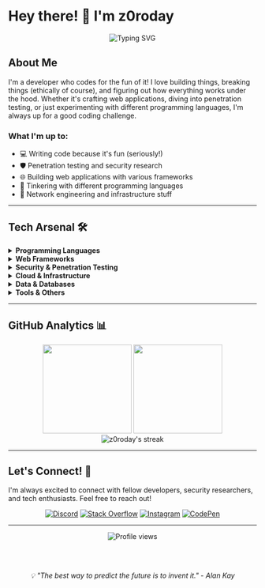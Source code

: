 # Hey there! 👋 I'm z0roday

<div align="center">
  <img src="https://readme-typing-svg.herokuapp.com?font=Fira+Code&pause=1000&color=36BCF7&width=435&lines=Developer+%26+Penetration+Tester;Coding+for+Fun+%26+Profit;Web+Developer;Security+Researcher" alt="Typing SVG" />
</div>

## About Me

I'm a developer who codes for the fun of it! I love building things, breaking things (ethically of course), and figuring out how everything works under the hood. Whether it's crafting web applications, diving into penetration testing, or just experimenting with different programming languages, I'm always up for a good coding challenge.

### What I'm up to:
- 💻 Writing code because it's fun (seriously!)
- 🛡️ Penetration testing and security research
- 🌐 Building web applications with various frameworks
- 🔧 Tinkering with different programming languages
- 📡 Network engineering and infrastructure stuff

---

## Tech Arsenal 🛠️

<details>
<summary><b>Programming Languages</b></summary>
<br>

![Python](https://img.shields.io/badge/python-3670A0?style=for-the-badge&logo=python&logoColor=ffdd54)
![Rust](https://img.shields.io/badge/rust-%23000000.svg?style=for-the-badge&logo=rust&logoColor=white)
![Go](https://img.shields.io/badge/go-%2300ADD8.svg?style=for-the-badge&logo=go&logoColor=white)
![Ruby](https://img.shields.io/badge/ruby-%23CC342D.svg?style=for-the-badge&logo=ruby&logoColor=white)
![Perl](https://img.shields.io/badge/perl-%2339457E.svg?style=for-the-badge&logo=perl&logoColor=white)

</details>

<details>
<summary><b>Web Frameworks</b></summary>
<br>

![Django](https://img.shields.io/badge/django-%23092E20.svg?style=for-the-badge&logo=django&logoColor=white)
![Flask](https://img.shields.io/badge/flask-%23000.svg?style=for-the-badge&logo=flask&logoColor=white)
![FastAPI](https://img.shields.io/badge/FastAPI-005571?style=for-the-badge&logo=fastapi)
![Rails](https://img.shields.io/badge/rails-%23CC0000.svg?style=for-the-badge&logo=ruby-on-rails&logoColor=white)
![Axum](https://img.shields.io/badge/Axum-000000?style=for-the-badge&logo=rust&logoColor=white)
![Actix](https://img.shields.io/badge/Actix-000000?style=for-the-badge&logo=rust&logoColor=white)
![Gin](https://img.shields.io/badge/Gin-%2300ADD8.svg?style=for-the-badge&logo=go&logoColor=white)

</details>

<details>
<summary><b>Security & Penetration Testing</b></summary>
<br>

![Kali](https://img.shields.io/badge/Kali-268BEE?style=for-the-badge&logo=kalilinux&logoColor=white)
![Wireshark](https://img.shields.io/badge/Wireshark-1679A7?style=for-the-badge&logo=wireshark&logoColor=white)
![Burp Suite](https://img.shields.io/badge/Burp%20Suite-FF6633?style=for-the-badge&logo=burpsuite&logoColor=white)
![Metasploit](https://img.shields.io/badge/Metasploit-2596CD?style=for-the-badge&logo=metasploit&logoColor=white)
![OWASP](https://img.shields.io/badge/OWASP-000000?style=for-the-badge&logo=owasp&logoColor=white)

</details>

<details>
<summary><b>Cloud & Infrastructure</b></summary>
<br>

![AWS](https://img.shields.io/badge/AWS-%23FF9900.svg?style=for-the-badge&logo=amazon-aws&logoColor=white)
![Oracle](https://img.shields.io/badge/Oracle-F80000?style=for-the-badge&logo=oracle&logoColor=white)
![Cloudflare](https://img.shields.io/badge/Cloudflare-F38020?style=for-the-badge&logo=Cloudflare&logoColor=white)
![Docker](https://img.shields.io/badge/docker-%230db7ed.svg?style=for-the-badge&logo=docker&logoColor=white)
![Nginx](https://img.shields.io/badge/nginx-%23009639.svg?style=for-the-badge&logo=nginx&logoColor=white)
![Apache](https://img.shields.io/badge/apache-%23D42029.svg?style=for-the-badge&logo=apache&logoColor=white)

</details>

<details>
<summary><b>Data & Databases</b></summary>
<br>

![MongoDB](https://img.shields.io/badge/MongoDB-%234ea94b.svg?style=for-the-badge&logo=mongodb&logoColor=white)
![PostgreSQL](https://img.shields.io/badge/postgres-%23316192.svg?style=for-the-badge&logo=postgresql&logoColor=white)
![SQLite](https://img.shields.io/badge/sqlite-%2307405e.svg?style=for-the-badge&logo=sqlite&logoColor=white)
![Redis](https://img.shields.io/badge/redis-%23DD0031.svg?style=for-the-badge&logo=redis&logoColor=white)

</details>

<details>
<summary><b>Tools & Others</b></summary>
<br>

![Git](https://img.shields.io/badge/git-%23F05033.svg?style=for-the-badge&logo=git&logoColor=white)
![GitHub](https://img.shields.io/badge/github-%23121011.svg?style=for-the-badge&logo=github&logoColor=white)
![GitLab](https://img.shields.io/badge/gitlab-%23181717.svg?style=for-the-badge&logo=gitlab&logoColor=white)
![Cisco](https://img.shields.io/badge/cisco-%23049fd9.svg?style=for-the-badge&logo=cisco&logoColor=black)
![TOR](https://img.shields.io/badge/tor-%237E4798.svg?style=for-the-badge&logo=tor-project&logoColor=white)

</details>

---

## GitHub Analytics 📊

<div align="center">
  <img height="180em" src="https://github-readme-stats.vercel.app/api?username=z0roday&show_icons=true&theme=tokyonight&include_all_commits=true&count_private=true"/>
  <img height="180em" src="https://github-readme-stats.vercel.app/api/top-langs/?username=z0roday&layout=compact&langs_count=8&theme=tokyonight"/>
</div>

<div align="center">
  <img src="https://github-readme-streak-stats.herokuapp.com/?user=z0roday&theme=tokyonight" alt="z0roday's streak"/>
</div>

---

## Let's Connect! 🤝

I'm always excited to connect with fellow developers, security researchers, and tech enthusiasts. Feel free to reach out!

<div align="center">
  
[![Discord](https://img.shields.io/badge/Discord-%237289DA.svg?style=for-the-badge&logo=discord&logoColor=white)](https://discord.gg/t4KEguQs9A)
[![Stack Overflow](https://img.shields.io/badge/-Stackoverflow-FE7A16?style=for-the-badge&logo=stack-overflow&logoColor=white)](https://stackoverflow.com/users/z0roday)
[![Instagram](https://img.shields.io/badge/Instagram-%23E4405F.svg?style=for-the-badge&logo=Instagram&logoColor=white)](https://instagram.com/z0roday)
[![CodePen](https://img.shields.io/badge/Codepen-000000?style=for-the-badge&logo=codepen&logoColor=white)](https://codepen.io/z0roday)
</div>

---

<div align="center">
  <img src="https://komarev.com/ghpvc/?username=z0roday&color=blueviolet&style=for-the-badge" alt="Profile views" />
  
  <br><br>
  
  <i>💡 "The best way to predict the future is to invent it." - Alan Kay</i>
  
  <br><br>  
</div>

